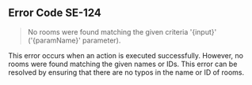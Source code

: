 ## Error Code SE-124
> No rooms were found matching the given criteria '{input}' ('{paramName}' parameter).

This error occurs when an action is executed successfully. However, no rooms were found matching the given names or IDs. This error can be resolved by ensuring that there are no typos in the name or ID of rooms.
